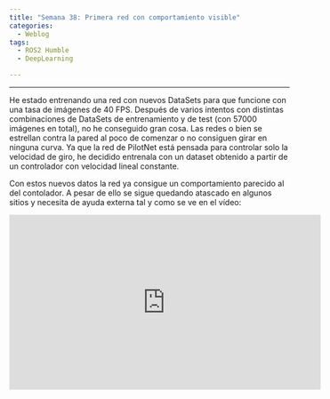 ```yaml
---
title: "Semana 38: Primera red con comportamiento visible"
categories:
  - Weblog
tags:
  - ROS2 Humble
  - DeepLearning

---
```


---
He estado entrenando una red con nuevos DataSets para que funcione con una tasa de imágenes de 40 FPS. Después de varios intentos con distintas combinaciones de DataSets de entrenamiento y de test (con 57000 imágenes en total), no he conseguido gran cosa. Las redes o bien se estrellan contra la pared al poco de comenzar o no consiguen girar en ninguna curva. Ya que la red de PilotNet está pensada para controlar solo la velocidad de giro, he decidido entrenala con un dataset obtenido a partir de un controlador con velocidad lineal constante.

Con estos nuevos datos la red ya consigue un comportamiento parecido al del contolador. A pesar de ello se sigue quedando atascado en algunos sitios y necesita de ayuda externa tal y como se ve en el vídeo:

<p align="center">
<iframe width="560" height="315" src="https://www.youtube.com/watch?v=k0GNP_zEAUo" title="YouTube video player" frameborder="0" allow="accelerometer; autoplay; clipboard-write; encrypted-media; gyroscope; picture-in-picture;web-share" allowfullscreen></iframe>
</p> 

